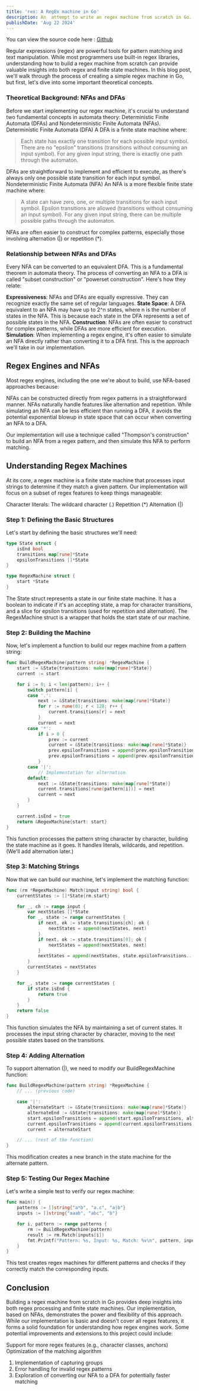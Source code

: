 ```yaml
---
title: 'rex: A RegEx machine in Go'
description: An  attempt to write an regex machine from scratch in Go.
publishDate: 'Aug 22 2024'
---
```


You can view the source code here : [Github](https://github.com/sagnikc395/rex)

Regular expressions (regex) are powerful tools for pattern matching and text manipulation. While most programmers use built-in regex libraries, understanding how to build a regex machine from scratch can provide valuable insights into both regex and finite state machines. In this blog post, we'll walk through the process of creating a simple regex machine in Go, but first, let's dive into some important theoretical concepts.

### Theoretical Background: NFAs and DFAs

Before we start implementing our regex machine, it's crucial to understand two fundamental concepts in automata theory: Deterministic Finite Automata (DFAs) and Nondeterministic Finite Automata (NFAs).
Deterministic Finite Automata (DFA)
A DFA is a finite state machine where:

> Each state has exactly one transition for each possible input symbol.
> There are no "epsilon" transitions (transitions without consuming an input symbol).
> For any given input string, there is exactly one path through the automaton.

DFAs are straightforward to implement and efficient to execute, as there's always only one possible state transition for each input symbol.
Nondeterministic Finite Automata (NFA)
An NFA is a more flexible finite state machine where:

> A state can have zero, one, or multiple transitions for each input symbol.
> Epsilon transitions are allowed (transitions without consuming an input symbol).
> For any given input string, there can be multiple possible paths through the automaton.

NFAs are often easier to construct for complex patterns, especially those involving alternation (|) or repetition (\*).

### Relationship between NFAs and DFAs

Every NFA can be converted to an equivalent DFA. This is a fundamental theorem in automata theory. The process of converting an NFA to a DFA is called "subset construction" or "powerset construction". Here's how they relate:

**Expressiveness**: NFAs and DFAs are equally expressive. They can recognize exactly the same set of regular languages.
**State Space**: A DFA equivalent to an NFA may have up to 2^n states, where n is the number of states in the NFA. This is because each state in the DFA represents a set of possible states in the NFA.
**Construction**: NFAs are often easier to construct for complex patterns, while DFAs are more efficient for execution.
**Simulation**: When implementing a regex engine, it's often easier to simulate an NFA directly rather than converting it to a DFA first. This is the approach we'll take in our implementation.

## Regex Engines and NFAs

Most regex engines, including the one we're about to build, use NFA-based approaches because:

NFAs can be constructed directly from regex patterns in a straightforward manner.
NFAs naturally handle features like alternation and repetition.
While simulating an NFA can be less efficient than running a DFA, it avoids the potential exponential blowup in state space that can occur when converting an NFA to a DFA.

Our implementation will use a technique called "Thompson's construction" to build an NFA from a regex pattern, and then simulate this NFA to perform matching.

## Understanding Regex Machines

At its core, a regex machine is a finite state machine that processes input strings to determine if they match a given pattern. Our implementation will focus on a subset of regex features to keep things manageable:

Character literals:
The wildcard character (.)
Repetition (\*)
Alternation (|)

### Step 1: Defining the Basic Structures

Let's start by defining the basic structures we'll need:

```go
type State struct {
    isEnd bool
    transitions map[rune]*State
    epsilonTransitions []*State
}

type RegexMachine struct {
    start *State
}
```

The State struct represents a state in our finite state machine. It has a boolean to indicate if it's an accepting state, a map for character transitions, and a slice for epsilon transitions (used for repetition and alternation).
The RegexMachine struct is a wrapper that holds the start state of our machine.

### Step 2: Building the Machine

Now, let's implement a function to build our regex machine from a pattern string:

```go
func BuildRegexMachine(pattern string) *RegexMachine {
    start := &State{transitions: make(map[rune]*State)}
    current := start

    for i := 0; i < len(pattern); i++ {
        switch pattern[i] {
        case '.':
            next := &State{transitions: make(map[rune]*State)}
            for r := rune(0); r < 128; r++ {
                current.transitions[r] = next
            }
            current = next
        case '*':
            if i > 0 {
                prev := current
                current = &State{transitions: make(map[rune]*State)}
                prev.epsilonTransitions = append(prev.epsilonTransitions, current)
                prev.epsilonTransitions = append(prev.epsilonTransitions, prev)
            }
        case '|':
            // Implementation for alternation
        default:
            next := &State{transitions: make(map[rune]*State)}
            current.transitions[rune(pattern[i])] = next
            current = next
        }
    }

    current.isEnd = true
    return &RegexMachine{start: start}
}
```

This function processes the pattern string character by character, building the state machine as it goes. It handles literals, wildcards, and repetition. (We'll add alternation later.)

### Step 3: Matching Strings

Now that we can build our machine, let's implement the matching function:

```go
func (rm *RegexMachine) Match(input string) bool {
    currentStates := []*State{rm.start}

    for _, ch := range input {
        var nextStates []*State
        for _, state := range currentStates {
            if next, ok := state.transitions[ch]; ok {
                nextStates = append(nextStates, next)
            }
            if next, ok := state.transitions[0]; ok {
                nextStates = append(nextStates, next)
            }
            nextStates = append(nextStates, state.epsilonTransitions...)
        }
        currentStates = nextStates
    }

    for _, state := range currentStates {
        if state.isEnd {
            return true
        }
    }
    return false
}
```

This function simulates the NFA by maintaining a set of current states. It processes the input string character by character, moving to the next possible states based on the transitions.

### Step 4: Adding Alternation

To support alternation (|), we need to modify our BuildRegexMachine function:

```go
func BuildRegexMachine(pattern string) *RegexMachine {
    // ... (previous code)

    case '|':
        alternateStart := &State{transitions: make(map[rune]*State)}
        alternateEnd := &State{transitions: make(map[rune]*State)}
        start.epsilonTransitions = append(start.epsilonTransitions, alternateStart)
        current.epsilonTransitions = append(current.epsilonTransitions, alternateEnd)
        current = alternateStart

    // ... (rest of the function)
}
```

This modification creates a new branch in the state machine for the alternate pattern.

### Step 5: Testing Our Regex Machine

Let's write a simple test to verify our regex machine:

```go
func main() {
    patterns := []string{"a*b", "a.c", "a|b"}
    inputs := []string{"aaab", "abc", "b"}

    for i, pattern := range patterns {
        rm := BuildRegexMachine(pattern)
        result := rm.Match(inputs[i])
        fmt.Printf("Pattern: %s, Input: %s, Match: %v\n", pattern, inputs[i], result)
    }
}
```

This test creates regex machines for different patterns and checks if they correctly match the corresponding inputs.

## Conclusion

Building a regex machine from scratch in Go provides deep insights into both regex processing and finite state machines. Our implementation, based on NFAs, demonstrates the power and flexibility of this approach. While our implementation is basic and doesn't cover all regex features, it forms a solid foundation for understanding how regex engines work.
Some potential improvements and extensions to this project could include:

Support for more regex features (e.g., character classes, anchors)
Optimization of the matching algorithm

1. Implementation of capturing groups
2. Error handling for invalid regex patterns
3. Exploration of converting our NFA to a DFA for potentially faster matching
